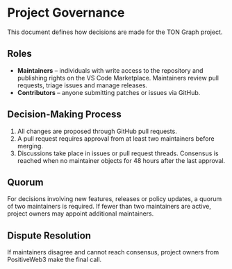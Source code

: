 # Project Governance

This document defines how decisions are made for the TON Graph project.

## Roles

- **Maintainers** – individuals with write access to the repository and publishing rights on the VS Code Marketplace. Maintainers review pull requests, triage issues and manage releases.
- **Contributors** – anyone submitting patches or issues via GitHub.

## Decision-Making Process

1. All changes are proposed through GitHub pull requests.
2. A pull request requires approval from at least two maintainers before merging.
3. Discussions take place in issues or pull request threads. Consensus is reached when no maintainer objects for 48 hours after the last approval.

## Quorum

For decisions involving new features, releases or policy updates, a quorum of two maintainers is required. If fewer than two maintainers are active, project owners may appoint additional maintainers.

## Dispute Resolution

If maintainers disagree and cannot reach consensus, project owners from PositiveWeb3 make the final call.

